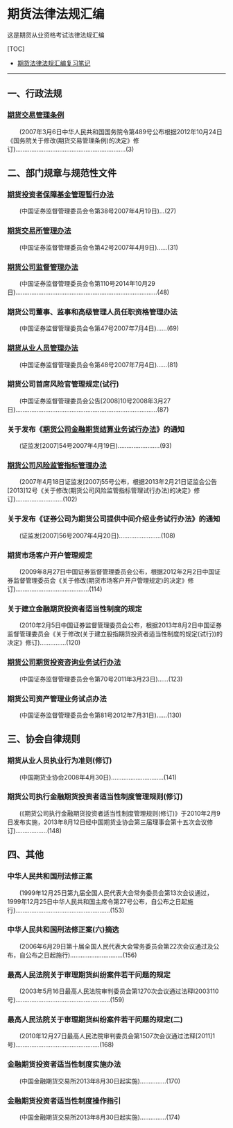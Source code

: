 # 期货法律法规汇编

这是期货从业资格考试法律法规汇编

[TOC]

* [期货法律法规汇编复习笔记](期货法律法规汇编复习笔记.md)

------

## 一、行政法规

### [期货交易管理条例](期货交易管理条例.md)

　　(2007年3月6日中华人民共和国国务院令第489号公布根据2012年10月24日《国务院关于修改(期货交易管理条例)的决定》修订)………………………………………………………(3)

## 二、部门规章与规范性文件

### [期货投资者保障基金管理暂行办法](期货投资者保障基金管理暂行办法.md)

　　(中国证券监督管理委员会令第38号2007年4月19日)…(27)

### [期货交易所管理办法](期货交易所管理办法.md)

　　(中国证券监督管理委员会令第42号2007年4月9日)……(31)

### [期货公司监督管理办法](期货公司监督管理办法.md)

　　(中国证券监督管理委员会令第110号2014年10月29日)………………………………………………………………………(48)

### 期货公司董事、监事和高级管理人员任职资格管理办法

　　(中国证券监督管理委员会令第47号2007年7月4日)……(69)

### [期货从业人员管理办法](期货从业人员管理办法.md)

　　(中国证券监督管理委员会令第48号2007年7月4日)……(81)

### 期货公司首席风险官管理规定(试行)

　　(中国证券监督管理委员会公告[2008]10号2008年3月27日)………………………………………………………………………(87)

### 关于发布《[期货公司金融期货结算业务试行办法](期货公司金融期货结算业务试行办法.md)》的通知

　　(证监发[2007]54号2007年4月19日)……………………(93)

### [期货公司风险监管指标管理办法](期货公司风险监管指标管理办法.md)

　　(2007年4月18日证监发[2007j55号公布，根据2013年2月21日证监会公告[2013]12号《关于修改(期货公司风险监管指标管理试行办法)的决定》修订)………………………(102)

### 关于发布《证券公司为期货公司提供中间介绍业务试行办法》的通知

　　(证监发[2007]56号2007年4月20日)……………………(108)

### 期货市场客户开户管理规定

　　(2009年8月27日中国证券监督管理委员会公布，根据2012年2月2日中国证券监督管理委员会《关于修改(期货市场客户开户管理规定)的决定》修订)……………………………………(114)

### 关于建立金融期货投资者适当性制度的规定

　　(2010年2月5日中国证券监督管理委员会公布，根据2013年8月2日中国证券监督管理委员会《关于修改(关于建立股指期货投资者适当性制度的规定(试行))的决定》修订)……………(120)

### [期货公司期货投资咨询业务试行办法](期货公司期货投资咨询业务试行办法.md)

　　(中国证券监督管理委员会令第70号2011年3月23日)……(123)

### 期货公司资产管理业务试点办法

　　(中国证券监督管理委员会令第81号2012年7月31日)……(130)

## 三、协会自律规则

### 期货从业人员执业行为准则(修订)

　　(中国期货业协会2008年4月30日)…………………………(141)

### 期货公司执行金融期货投资者适当性制度管理规则(修订)

　　(《期货公司执行金融期货投资者适当性制度管理规则(修订)》于2010年2月9日发布实施，2013年8月12日经中国期货业协会第三届理事会第十五次会议修订)………………(148)

## 四、其他

### 中华人民共和国刑法修正案

　　(1999年12月25日第九届全国人民代表大会常务委员会第13次会议通过，1999年12月25日中华人民共和国主席令第27号公布，自公布之日起施行)………………………………………………(153)

### 中华人民共和国刑法修正案(六)摘选

　　(2006年6月29日第十届全国人民代表大会常务委员会第22次会议通过及公布，自公布之日起施行)…………………………(156)

### 最高人民法院关于审理期货纠纷案件若干问题的规定

　　(2003年5月16日最高人民法院审判委员会第1270次会议通过法释l2003110号)………………………………………………(159)

### 最高人民法院关于审理期货纠纷案件若干问题的规定(二)

　　(2010年12月27日最高人民法院审判委员会第1507次会议通过法释[2011]1号)…………………………………………(168)

### 金融期货投资者适当性制度实施办法

　　(中国金融期货交易所2013年8月30日起实施)……………(170)

### 金融期货投资者适当性制度操作指引

　　(中国金融期货交易所2013年8月30日起实施)……………(174)
